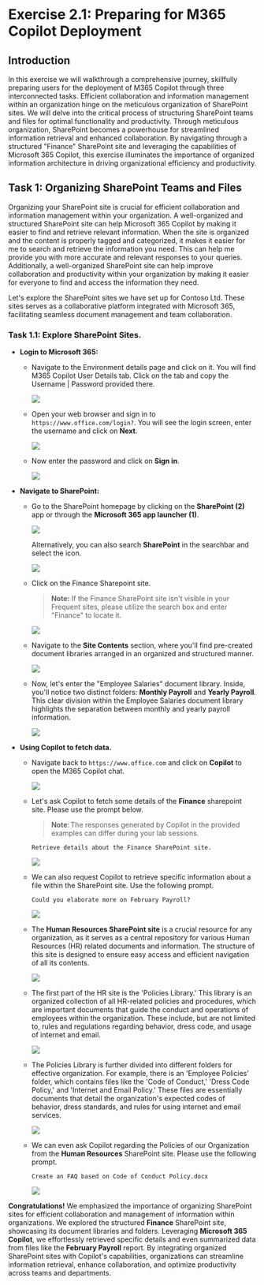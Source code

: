 # Exercise 2.1: Preparing for M365 Copilot Deployment

## Introduction

In this exercise we will walkthrough a comprehensive journey, skillfully preparing users for the deployment of M365 Copilot through three interconnected tasks. Efficient collaboration and information management within an organization hinge on the meticulous organization of SharePoint sites. We will delve into the critical process of structuring SharePoint teams and files for optimal functionality and productivity. Through meticulous organization, SharePoint becomes a powerhouse for streamlined information retrieval and enhanced collaboration. By navigating through a structured "Finance" SharePoint site and leveraging the capabilities of Microsoft 365 Copilot, this exercise illuminates the importance of organized information architecture in driving organizational efficiency and productivity.

## Task 1: Organizing SharePoint Teams and Files

Organizing your SharePoint site is crucial for efficient collaboration and information management within your organization. A well-organized and structured SharePoint site can help Microsoft 365 Copilot by making it easier to find and retrieve relevant information. When the site is organized and the content is properly tagged and categorized, it makes it easier for me to search and retrieve the information you need. This can help me provide you with more accurate and relevant responses to your queries. Additionally, a well-organized SharePoint site can help improve collaboration and productivity within your organization by making it easier for everyone to find and access the information they need.

Let's explore the SharePoint sites we have set up for Contoso Ltd. These sites serves as a collaborative platform integrated with Microsoft 365, facilitating seamless document management and team collaboration.


### Task 1.1: Explore SharePoint Sites.

- **Login to Microsoft 365:**
   - Navigate to the Environment details page and click on it. You will find M365 Copilot User Details tab. Click on the tab and copy the Username | Password provided there.

      ![](./media/licensekey2.png)

   - Open your web browser and sign in to `https://www.office.com/login?`. You will see the login screen, enter the username and click on **Next**. 

      ![](./media/task3.1.1.png)

   - Now enter the password and click on **Sign in**.

      ![](./media/task3.1.2.png)

- **Navigate to SharePoint:**
   - Go to the SharePoint homepage by clicking on the **SharePoint (2)** app or through the **Microsoft 365 app launcher (1)**.

      ![](./media/task3.2.1.png)

     Alternatively, you can also search **SharePoint** in the searchbar and select the icon.

     ![](./media/sharepoint-search].png)

   - Click on the Finance Sharepoint site.

      >**Note:** If the Finance SharePoint site isn't visible in your Frequent sites, please utilize the search box and enter "Finance" to locate it. 

      ![](./media/finance1.1.png)

   - Navigate to the **Site Contents** section, where you'll find pre-created document libraries arranged in an organized and structured manner.

      ![](./media/finance1.2.png)

   - Now, let's enter the "Employee Salaries" document library. Inside, you'll notice two distinct folders: **Monthly Payroll** and **Yearly Payroll**. This clear division within the Employee Salaries document library highlights the separation between monthly and yearly payroll information.

      ![](./media/finance1.3.png)

- **Using Copilot to fetch data.**

   - Navigate back to `https://www.office.com` and click on **Copilot** to open the M365 Copilot chat.
   
      ![](./media/task3.5.1.png)

   - Let's ask Copilot to fetch some details of the **Finance** sharepoint site. Please use the prompt below.

      >**Note**: The responses generated by Copilot in the provided examples can differ during your lab sessions.

      ```
      Retrieve details about the Finance SharePoint site.
      ```
      
      ![](./media/finance1.4.png)
   
   - We can also request Copilot to retrieve specific information about a file within the SharePoint site. Use the following prompt.

      ```
      Could you elaborate more on February Payroll?
      ```

      ![](./media/finance1.5.png)

   - The **Human Resources SharePoint site** is a crucial resource for any organization, as it serves as a central repository for various Human Resources (HR) related documents and information. The structure of this site is designed to ensure easy access and efficient navigation of all its contents. 
   
      ![](./media/hrsite1.1.png)

   - The first part of the HR site is the 'Policies Library.' This library is an organized collection of all HR-related policies and procedures, which are important documents that guide the conduct and operations of employees within the organization. These include, but are not limited to, rules and regulations regarding behavior, dress code, and usage of internet and email.

      ![](./media/hrsite1.2.png)

   - The Policies Library is further divided into different folders for effective organization. For example, there is an 'Employee Policies' folder, which contains files like the 'Code of Conduct,' 'Dress Code Policy,' and 'Internet and Email Policy.' These files are essentially documents that detail the organization's expected codes of behavior, dress standards, and rules for using internet and email services.

      ![](./media/hrsite1.4.png)

   - We can even ask Copilot regarding the Policies of our Organization from the **Human Resources** SharePoint site. Please use the following prompt.

      ```
      Create an FAQ based on Code of Conduct Policy.docx
      ```

      ![](./media/finance1.6.png)

**Congratulations!** We emphasized the importance of organizing SharePoint sites for efficient collaboration and management of information within organizations. We explored the structured **Finance** SharePoint site, showcasing its document libraries and folders. Leveraging **Microsoft 365 Copilot**, we effortlessly retrieved specific details and even summarized data from files like the **February Payroll** report. By integrating organized SharePoint sites with Copilot's capabilities, organizations can streamline information retrieval, enhance collaboration, and optimize productivity across teams and departments.
